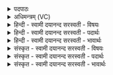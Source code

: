 <details><summary>पदपाठः</summary>

चित्र॒म्। दे॒वाना॑म्। उत्। अ॒गा॒त्। अनी॑कम्। चक्षुः॑। मि॒त्रस्य॑। वरु॑णस्य। अ॒ग्नेः। आ। अ॒प्राः॒। द्यावा॑पृथि॒वीऽइति॒ द्यावा॑पृथि॒वी। अ॒न्तरि॑क्षम्। सूर्य्यः॑। आ॒त्मा। जग॑तः। त॒स्थुषः॑। च॒। स्वाहा॑। ४२।
</details>

<details><summary>अधिमन्त्रम् (VC)</summary>

- सूर्य्यो देवता
- कुत्स ऋषिः
- भुरिग् आर्षी त्रिष्टुप्
- धैवतः
</details>

<details><summary>हिन्दी - स्वामी दयानन्द सरस्वती  - विषयः</summary>

फिर भी वैसे ही ईश्वर के गुणों का उपदेश अगले मन्त्र में किया है ॥
</details>

<details><summary>हिन्दी - स्वामी दयानन्द सरस्वती  - पदार्थः</summary>

पदार्थान्वयभाषाः -  हे मनुष्यो ! तुम को अति उचित है कि जो (सूर्य्यः) सविता (स्वाहा) सत्य क्रिया से (देवानाम्) नेत्र आदि के समान विद्वानों (मित्रस्य) मित्र वा प्राण (वरुणस्य) श्रेष्ठ पुरुष वा उदान और (अग्नेः) अग्नि के (चित्रम्) अद्भुत (अनीकम्) बलवत्तर सेना के तुल्य प्रसिद्ध (चक्षुः) प्रभाव के दिखलानेवाले गुणों को (उत्) (अगात्) अच्छे प्रकार प्राप्त होता और (जगतः) जङ्गम प्राणी और (तस्थुषः) स्थावर संसारी पदार्थों का (आत्मा) आत्मा के तुल्य होकर (द्यावापृथिवी) आकाश तथा भूमि और (अन्तरिक्षम्) अन्तरिक्ष को (आ) सब प्रकार से (अप्राः) व्याप्त होने के समान परमात्मा है, उसी की उपासना निरन्तर किया करो ॥४२॥
</details>

<details><summary>हिन्दी - स्वामी दयानन्द सरस्वती  - भावार्थः</summary>

भावार्थभाषाः -  जिस कारण परमेश्वर आकाश के समान सब जगह व्याप्त, सूर्य्य के तुल्य स्वयं प्रकाशमान और सूत्रात्मा वायु के सदृश सब का अन्तर्यामी है, इससे सब जीवों के लिये सत्य और असत्य को बोध करानेवाला है। जिस किसी पुरुष को परमेश्वर को जानने की इच्छा हो, वह योगाभ्यास करके अपने आत्मा में उसे देख सकता है, अन्यत्र नहीं ॥४२॥
</details>

<details><summary>संस्कृत - स्वामी दयानन्द सरस्वती  - विषयः</summary>

पुनरित्थमेवेश्वरस्य गुणा उपदिश्यन्ते ॥
</details>

<details><summary>संस्कृत - स्वामी दयानन्द सरस्वती  - पदार्थः</summary>

पदार्थान्वयभाषाः -  हे मनुष्या ! युष्माभिः सूर्य्यः स्वाहा देवानां मित्रस्य वरुणस्याग्नेश्चित्रमनीकं चक्षुरुदगात् जगतस्तस्थुषश्चात्मा सन् द्यावापृथिवी अन्तरिक्षमाप्रा इव यो जगदीश्वरोऽस्ति, स एव सततमुपासनीयः ॥४२॥
</details>

<details><summary>संस्कृत - स्वामी दयानन्द सरस्वती  - भावार्थः</summary>

भावार्थभाषाः -  यतः परमेश्वरः आकाश इव सर्वत्र व्याप्तः, सवितेव स्वयम्प्रकाशः, प्राण इव सर्वान्तर्य्याम्यस्त्यतः सर्वेभ्यो जीवेभ्यः सत्यासत्यविज्ञापकोऽस्ति। यस्य परमेश्वरस्य ज्ञीप्सा भवेत्, स योगमभ्यस्य स्वात्मन्येव तं द्रष्टुं शक्नोति, नान्यत्रेति ॥४२॥
</details>